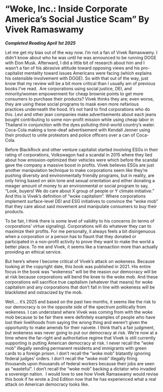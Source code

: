 # “Woke, Inc.: Inside Corporate America’s Social Justice Scam” By Vivek Ramaswamy

***Completed Reading April 1st 2025***

Let me get my bias out of the way now. I’m not a fan of Vivek Ramaswamy. I didn’t know about who he was until he was announced to be running DOGE with Elon Musk. Afterward, I did a little bit of research about him and I wasn’t a fan of his abrasive attitude toward opposing views and his pro-capitalist mentality toward issues Americans were facing (which explains his ostensible involvement with DOGE). So with that out of the way, just know that my review will be a bit more critical than I usually am of previous books I’ve read.  Are corporations using social justice, DEI, and minority/women empowerment for cheap brownie points to get more consumers to purchase their products? Vivek thinks they are; even worse, they are using these social programs to mask even more nefarious practices underneath the hood. It’s not hard to find corporations who do this. Levi and other jean companies make advertisements about each jeans bought contributing to some non-profit mission while using cheap labor in Thailand in conjunction with the dyes polluting third-world country’s water. Coca-Cola making a tone-deaf advertisement with Kendall Jenner using their product to unite protestors and police officers over a can of Coca-Cola.

Before BlackRock and other venture capitalist started involving ESGs in their rating of corporations, Volkswagon had a scandal in 2015 where they lied about how emission-optimized their vehicles were which before the scandal gave the company a massive boost in profits. Vivek believes ESGs are just another manipulation technique to make corporations seem like they’re pushing diversity and environmentally friendly programs, but in reality, are only hiring based on skin tone and sexual orientation and either donating a meager amount of money to an environmental or social program to say, “Look, buyers! We do care about X group of people or Y climate initiative.” And this is Vivek’s definition of “woke capitalism”. Where corporations implement surface-level DEI and ESG initiatives to convince the “woke mob” that they care about said movement and manipulate consumers to buy their products.

To be fair, I think there is some level of validity to his concerns (in terms of corporations’ virtue signaling). Corporations will do whatever they can to maximize their profits. For me personally, it always feels a bit disingenuous when a corporation or a person has to flaunt that they donated or participated in a non-profit activity to prove they want to make the world a better place. To me and Vivek, it seems like a transaction more than actually providing an ethical service.

But here’s where I become critical of Vivek’s attack on wokeness. Because looking at the copyright date, this book was published in 2021. His entire focus in the book was “wokeness” will be the reason our democracy will be at risk because corporations will bend the knee to the woke mob. And these corporations will sacrifice true capitalism (whatever that means) for woke capitalism and any corporations that don’t fall in line with wokeness will be blacklisted and ostracized by the mob.

Well…. it’s 2025 and based on the past two months, it seems like the risk to our democracy is on the opposite side of the spectrum politically from wokeness. I can understand where Vivek was coming from with the woke mob because to be fair there were definitely examples of people who have lost their livelihoods from saying the wrong thing and weren’t given the opportunity to make amends for their naivete.	I think that’s a fair judgment, but wokeness was never going to put our democracy at risk. We’re now at a time where the far-right and authoritative regime that Vivek is still currently supporting is putting American democracy at risk. I never recall the “woke mob” illegally sending permanent residents and immigrants with green cards to a foreign prison. I don’t recall the “woke mob” blatantly ignoring federal judges’ orders. I don’t recall the “woke mob” illegally firing thousands upon thousands of federal workers because their jobs are seen as “wasteful”. I don’t recall the “woke mob” backing a dictator who invaded a sovereign nation.  I would love to see how Vivek Ramaswamy would revise this book if he wrote a 2nd Edition now that he has experienced what a real attack on American democracy looks like.
